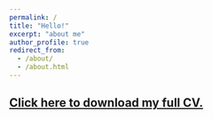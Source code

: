 ```yaml
---
permalink: /
title: "Hello!"
excerpt: "about me"
author_profile: true
redirect_from: 
  - /about/
  - /about.html
---
```


## [Click here to download my full CV.](https://jacobpilawa.github.io/assets/files/Curriculum_Vitae.pdf)